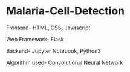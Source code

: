 # Malaria-Cell-Detection
Frontend- HTML, CSS, Javascript

Web Framework- Flask

Backend- Jupyter Notebook, Python3

Algorithm used- Convolutional Neural Network
